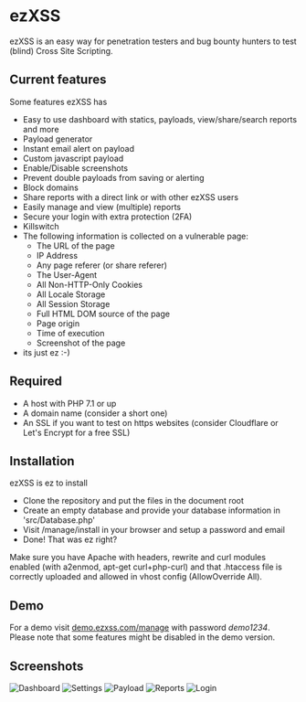 # ezXSS
ezXSS is an easy way for penetration testers and bug bounty hunters to test (blind) Cross Site Scripting.

## Current features
Some features ezXSS has

* Easy to use dashboard with statics, payloads, view/share/search reports and more
* Payload generator
* Instant email alert on payload
* Custom javascript payload
* Enable/Disable screenshots
* Prevent double payloads from saving or alerting
* Block domains
* Share reports with a direct link or with other ezXSS users
* Easily manage and view (multiple) reports
* Secure your login with extra protection (2FA)
* Killswitch
* The following information is collected on a vulnerable page:
    * The URL of the page
    * IP Address
    * Any page referer (or share referer)
    * The User-Agent
    * All Non-HTTP-Only Cookies
    * All Locale Storage
    * All Session Storage
    * Full HTML DOM source of the page
    * Page origin
    * Time of execution
    * Screenshot of the page
* its just ez :-)

## Required
* A host with PHP 7.1 or up
* A domain name (consider a short one)
* An SSL if you want to test on https websites (consider Cloudflare or Let's Encrypt for a free SSL)

## Installation
ezXSS is ez to install

* Clone the repository and put the files in the document root
* Create an empty database and provide your database information in 'src/Database.php'
* Visit /manage/install in your browser and setup a password and email
* Done! That was ez right?

Make sure you have Apache with headers, rewrite and curl modules enabled (with a2enmod, apt-get curl+php-curl) and that .htaccess file is correctly uploaded and allowed in vhost config (AllowOverride All).

## Demo
For a demo visit [demo.ezxss.com/manage](https://demo.ezxss.com/manage) with password *demo1234*. Please note that some features might be disabled in the demo version.

## Screenshots

![Dashboard](https://i.imgur.com/RnCelmA.png)
![Settings](https://i.imgur.com/NYP1yBN.png)
![Payload](https://i.imgur.com/WCE7TC9.png)
![Reports](https://i.imgur.com/TdwA7OZ.png)
![Login](https://i.imgur.com/jOIPjvt.png)
